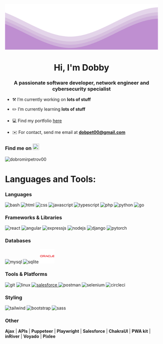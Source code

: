 <img src="https://raw.githubusercontent.com/dobromirpetrov00/dobromirpetrov00/master/waves.svg" width="100%" height="150" />

<h1 align="center">Hi, I'm Dobby</h1>
<h3 align="center">A passionate software developer, network engineer and cybersecurity specialist</h3>

- ⚒️ I’m currently working on **lots of stuff**

- ✏️ I’m currently learning **lots of stuff**

- 💻 Find my portfolio [here](https://portfolio-1sk.pages.dev/)

- ✉️ For contact, send me email at **dobpet00@gmail.com**

### Find me on [<img title="linkedin" src="https://skillicons.dev/icons?i=linkedin" width="21" height="21" />](https://www.linkedin.com/in/dobromirpetrov1337)

<p><img align="center" src="https://github-readme-stats.vercel.app/api/top-langs?username=dobromirpetrov00&show_icons=true&locale=en&layout=compact&size_weight=0.5&count_weight=0.5&theme=jolly" alt="dobromirpetrov00" /></p>

<h1 align="left">Languages and Tools:</h1>

### Languages
<p align="left"> 
  <img title="bash" src="https://skillicons.dev/icons?i=bash&theme=light" />
  <img title="html" src="https://skillicons.dev/icons?i=html&theme=light" />
  <img title="css" src="https://skillicons.dev/icons?i=css&theme=light" />
  <img title="javascript" src="https://skillicons.dev/icons?i=javascript&theme=light" />
  <img title="typescript" src="https://skillicons.dev/icons?i=typescript&theme=light" />
  <img title="php" src="https://skillicons.dev/icons?i=php&theme=light" />
  <img title="python" src="https://skillicons.dev/icons?i=python&theme=light" />
  <img title="go" src="https://skillicons.dev/icons?i=go&theme=light" />
</p>

### Frameworks & Libraries
<p align="left">
  <img title="react" src="https://skillicons.dev/icons?i=react&theme=light" />
  <img title="angular" src="https://skillicons.dev/icons?i=angular&theme=light" />
  <img title="expressjs" src="https://skillicons.dev/icons?i=expressjs&theme=light" />
  <img title="nodejs" src="https://skillicons.dev/icons?i=nodejs&theme=light" />
  <img title="django" src="https://skillicons.dev/icons?i=django&theme=light" />
  <img title="pytorch" src="https://skillicons.dev/icons?i=pytorch&theme=light" />
</p>

### Databases
<p align="left">
  <img title="mysql" src="https://skillicons.dev/icons?i=mysql&theme=light" />
  <img title="sqlite" src="https://skillicons.dev/icons?i=sqlite&theme=light" />
  <a href="https://raw.githubusercontent.com/devicons/devicon/master/icons/oracle/oracle-original.svg" target="_blank" rel="noreferrer"> <img title="oracle" src="https://raw.githubusercontent.com/dobromirpetrov00/dobromirpetrov00/master/oracle-original.svg" alt="oracle" width="48" height="48"/> </a>
</p>

### Tools & Platforms
<p align="left"> 
  <img title="git" src="https://skillicons.dev/icons?i=git&theme=light" />
  <img title="linux" src="https://skillicons.dev/icons?i=linux&theme=light" />
  <a href="https://raw.githubusercontent.com/devicons/devicon/refs/heads/master/icons/salesforce/salesforce-original.svg" target="_blank" rel="noreferrer"> <img title="salesforce" src="https://cdn.jsdelivr.net/gh/devicons/devicon@latest/icons/salesforce/salesforce-original.svg" alt="salesforce" width="48" height="48" /> </a>
  <img title="postman" src="https://skillicons.dev/icons?i=postman&theme=light" />
  <img title="selenium" src="https://skillicons.dev/icons?i=selenium&theme=light" />
  <img title="circleci" src="https://skillicons.dev/icons?i=circleci&theme=light" />
</p>

### Styling
<p align="left">
  <img title="tailwind" src="https://skillicons.dev/icons?i=tailwind&theme=light" />
  <img title="bootstrap" src="https://skillicons.dev/icons?i=bootstrap&theme=light" />
  <img title="sass" src="https://skillicons.dev/icons?i=sass&theme=light" />
</p>

### Other
<p align="left"> 
  
  **Ajax** | **APIs** | **Puppeteer** | **Playwright** | **Salesforce** | **ChakraUI** | **PWA kit** | **inRiver** | **Voyado** | **Pixlee**
</p>
